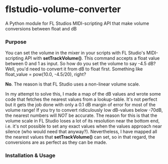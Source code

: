 # flstudio-volume-converter
A Python module for FL Studios MIDI-scripting API that make volume conversions between float and dB

### Purpose

You can set the volume in the mixer in your scripts with FL Studio's MIDI-scripting API with **setTrackVolume()**. This command accepts a float value between 0 and 1 as input. So how do you set the volume to say -4.5 dB?  Well, you'd need to convert it from dB to float first. Something like float_value = pow(10.0, -4.5/20), right?  

**No**. The reason is that FL Studio uses a non-linear volume scale.

In my attempt to solve this, I made a map of the dB values and wrote some code that fetches the nearest values from a lookup-table. It's not perfect but it gets the job done with only a 0.1 dB margin of error for most of the volume range! If you try to convert ridiculously low dB-values below -70dB, the nearest numbers will _NOT_ be accurate. The reason for this is that the volume scale in FL Studio loses a lot of its resolution near the bottom end, i.e. it's not possible to set any exact values when the values approach near silence (who would need that anyway?). Nevertheless, I have mapped all the nearest values that **setTrackVolume()** can set, so in that regard, the conversions are as perfect as they can be made.

### Installation & Usage
